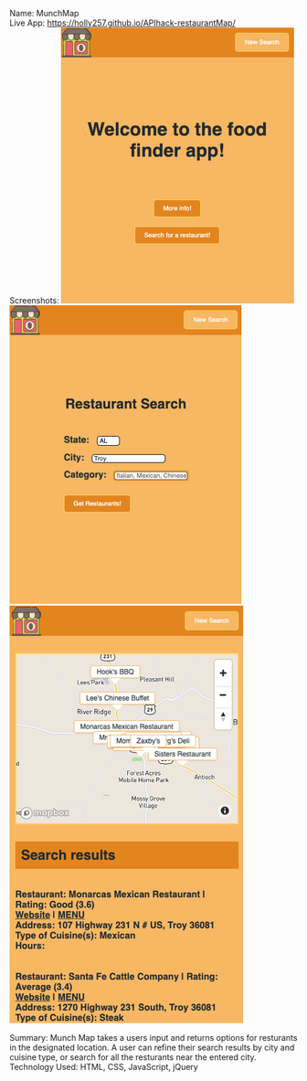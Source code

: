 Name: MunchMap <br/>
Live App: https://holly257.github.io/APIhack-restaurantMap/ <br/>
Screenshots:
![user form entry page](images/ScreenShot2.png)
<br/>
![user results page](images/ScreenShot3.png)
<br/>
![starting page image](images/ScreenShot1.png)


Summary: Munch Map takes a users input and returns options for resturants in the designated location. A user can refine their search results by city and cuisine type, or search for all the resturants near the entered city. 
Technology Used: HTML, CSS, JavaScript, jQuery
